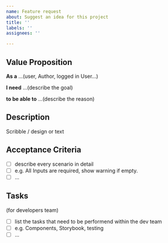 ```yaml
---
name: Feature request
about: Suggest an idea for this project
title: ''
labels: ''
assignees: ''

---
```


## Value Proposition

**As a** ...(user, Author, logged in User...)

**I need** ...(describe the goal)

**to be able to** ...(describe the reason)

## Description

Scribble / design or text

## Acceptance Criteria

- [ ] describe every scenario in detail
- [ ] e.g. All Inputs are required, show warning if empty.
- [ ] ...

## Tasks

(for developers team)

- [ ] list the tasks that need to be performend within the dev team
- [ ] e.g. Components, Storybook, testing
- [ ] ...
